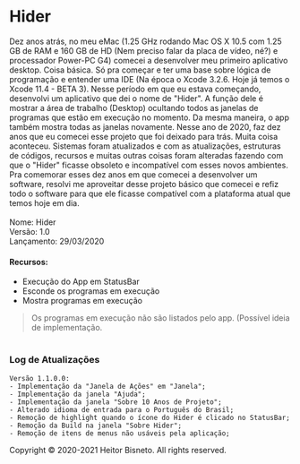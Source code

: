 # Hider 

Dez anos atrás, no meu eMac (1.25 GHz rodando Mac OS X 10.5 com 1.25 GB de RAM e 160 GB de HD (Nem preciso falar da placa de vídeo, né?) e processador Power-PC G4) comecei a desenvolver meu primeiro aplicativo desktop. Coisa básica. Só pra começar e ter uma base sobre lógica de programação e entender uma IDE (Na época o Xcode 3.2.6. Hoje já temos o Xcode 11.4 - BETA 3). 
Nesse período em que eu estava começando, desenvolvi um aplicativo que dei o nome de "Hider". A função dele é mostrar a área de trabalho (Desktop) ocultando todos as janelas de programas que estão em execução no momento. Da mesma maneira, o app também mostra todas as janelas novamente.
Nesse ano de 2020, faz dez anos que eu comecei esse projeto que foi deixado para trás. Muita coisa aconteceu. Sistemas foram atualizados e com as atualizações, estruturas de códigos, recursos e muitas outras coisas foram alteradas fazendo com que o "Hider" ficasse obsoleto e incompatível com esses novos ambientes.
Pra comemorar esses dez anos em que comecei a desenvolver um software, resolvi me aproveitar desse projeto básico que comecei e refiz todo o software para que ele ficasse compatível com a plataforma atual que temos hoje em dia.
<br>
<br>Nome: Hider
<br>Versão: 1.0
<br>Lançamento: 29/03/2020

#### Recursos:

- Execução do App em StatusBar
- Esconde os programas em execução
- Mostra programas em execução

> Os programas em execução não são listados pelo app. (Possível ideia de implementação.

#

### Log de Atualizações

```
Versão 1.1.0.0:
- Implementação da "Janela de Ações" em "Janela";
- Implementação da janela "Ajuda";
- Implementação da janela "Sobre 10 Anos de Projeto";
- Alterado idioma de entrada para o Português do Brasil;
- Remoção de highlight quando o ícone do Hider é clicado no StatusBar;
- Remoção da Build na janela "Sobre Hider";
- Remoção de itens de menus não usáveis pela aplicação;
```

Copyright © 2020-2021 Heitor Bisneto. All rights reserved.